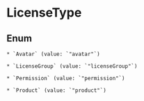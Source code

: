 
# LicenseType

## Enum


    * `Avatar` (value: `"avatar"`)

    * `LicenseGroup` (value: `"licenseGroup"`)

    * `Permission` (value: `"permission"`)

    * `Product` (value: `"product"`)



